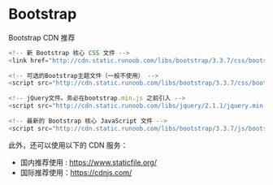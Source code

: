 # Bootstrap

Bootstrap CDN 推荐

```javascript
<!-- 新 Bootstrap 核心 CSS 文件 -->
<link href="http://cdn.static.runoob.com/libs/bootstrap/3.3.7/css/bootstrap.min.css" rel="stylesheet">
 
<!-- 可选的Bootstrap主题文件（一般不使用） -->
<script src="http://cdn.static.runoob.com/libs/bootstrap/3.3.7/css/bootstrap-theme.min.css"></script>
 
<!-- jQuery文件。务必在bootstrap.min.js 之前引入 -->
<script src="http://cdn.static.runoob.com/libs/jquery/2.1.1/jquery.min.js"></script>
 
<!-- 最新的 Bootstrap 核心 JavaScript 文件 -->
<script src="http://cdn.static.runoob.com/libs/bootstrap/3.3.7/js/bootstrap.min.js"></script>
```

此外，还可以使用以下的 CDN 服务：

- 国内推荐使用 : https://www.staticfile.org/
- 国际推荐使用：https://cdnjs.com/